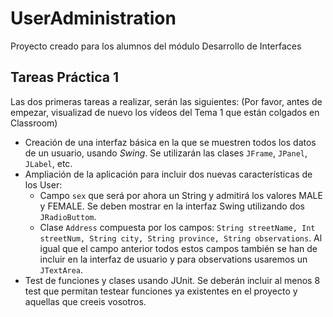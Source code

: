 # UserAdministration
Proyecto creado para los alumnos del módulo Desarrollo de Interfaces

Tareas Práctica 1
---------
Las dos primeras tareas a realizar, serán las siguientes:    (Por favor, antes de empezar, visualizad de nuevo los vídeos del Tema 1 que están colgados en Classroom)
* Creación de una interfaz básica en la que se muestren todos los datos de un usuario, usando *Swing*. Se utilizarán las clases `JFrame`, `JPanel`, `JLabel`, etc.
* Ampliación de la aplicación para incluir dos nuevas características de los User:     
   * Campo `sex` que será por ahora un String y admitirá los valores MALE y FEMALE. Se deben mostrar en la interfaz Swing utilizando dos `JRadioButtom`.
   * Clase `Address` compuesta por los campos:   `String streetName, Int streetNum, String city, String province, String observations`. Al igual que el campo anterior todos estos campos también se han de incluir en la interfaz de usuario y para observations usaremos un `JTextArea`.  
* Test de funciones y clases usando JUnit. Se deberán incluir al menos 8 test que permitan testear funciones ya existentes en el proyecto y aquellas que creeis vosotros. 
